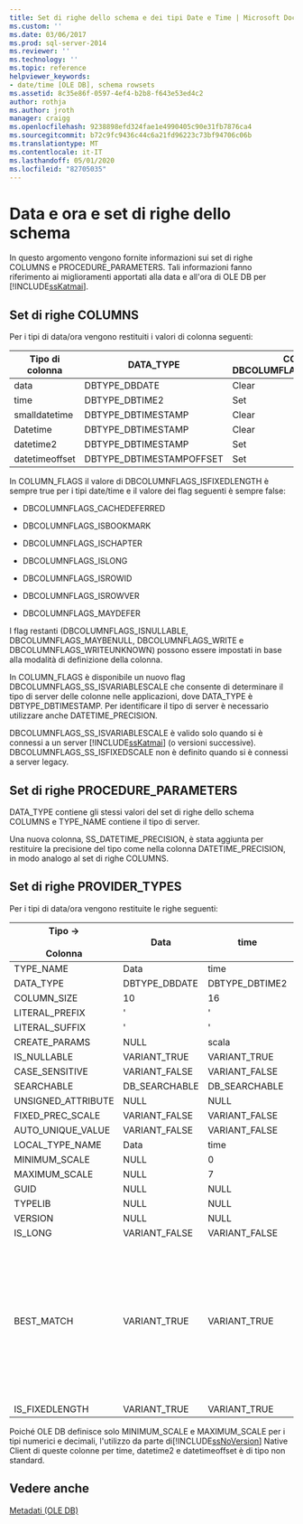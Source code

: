```yaml
---
title: Set di righe dello schema e dei tipi Date e Time | Microsoft Docs
ms.custom: ''
ms.date: 03/06/2017
ms.prod: sql-server-2014
ms.reviewer: ''
ms.technology: ''
ms.topic: reference
helpviewer_keywords:
- date/time [OLE DB], schema rowsets
ms.assetid: 8c35e86f-0597-4ef4-b2b8-f643e53ed4c2
author: rothja
ms.author: jroth
manager: craigg
ms.openlocfilehash: 9238898efd324fae1e4990405c90e31fb7876ca4
ms.sourcegitcommit: b72c9fc9436c44c6a21fd96223c73bf94706c06b
ms.translationtype: MT
ms.contentlocale: it-IT
ms.lasthandoff: 05/01/2020
ms.locfileid: "82705035"
---
```

# <a name="date-and-time-and-schema-rowsets"></a>Data e ora e set di righe dello schema
  In questo argomento vengono fornite informazioni sui set di righe COLUMNS e PROCEDURE_PARAMETERS. Tali informazioni fanno riferimento ai miglioramenti apportati alla data e all'ora di OLE DB per [!INCLUDE[ssKatmai](../../includes/sskatmai-md.md)].  
  
## <a name="columns-rowset"></a>Set di righe COLUMNS  
 Per i tipi di data/ora vengono restituiti i valori di colonna seguenti:  
  
|Tipo di colonna|DATA_TYPE|COLUMN_FLAGS, DBCOLUMFLAGS_SS_ISVARIABLESCALE|DATETIME_PRECISION|  
|-----------------|----------------|------------------------------------------------------|-------------------------|  
|data|DBTYPE_DBDATE|Clear|0|  
|time|DBTYPE_DBTIME2|Set|0..7|  
|smalldatetime|DBTYPE_DBTIMESTAMP|Clear|0|  
|Datetime|DBTYPE_DBTIMESTAMP|Clear|3|  
|datetime2|DBTYPE_DBTIMESTAMP|Set|0..7|  
|datetimeoffset|DBTYPE_DBTIMESTAMPOFFSET|Set|0..7|  
  
 In COLUMN_FLAGS il valore di DBCOLUMNFLAGS_ISFIXEDLENGTH è sempre true per i tipi date/time e il valore dei flag seguenti è sempre false:  
  
-   DBCOLUMNFLAGS_CACHEDEFERRED  
  
-   DBCOLUMNFLAGS_ISBOOKMARK  
  
-   DBCOLUMNFLAGS_ISCHAPTER  
  
-   DBCOLUMNFLAGS_ISLONG  
  
-   DBCOLUMNFLAGS_ISROWID  
  
-   DBCOLUMNFLAGS_ISROWVER  
  
-   DBCOLUMNFLAGS_MAYDEFER  
  
 I flag restanti (DBCOLUMNFLAGS_ISNULLABLE, DBCOLUMNFLAGS_MAYBENULL, DBCOLUMNFLAGS_WRITE e DBCOLUMNFLAGS_WRITEUNKNOWN) possono essere impostati in base alla modalità di definizione della colonna.  
  
 In COLUMN_FLAGS è disponibile un nuovo flag DBCOLUMNFLAGS_SS_ISVARIABLESCALE che consente di determinare il tipo di server delle colonne nelle applicazioni, dove DATA_TYPE è DBTYPE_DBTIMESTAMP. Per identificare il tipo di server è necessario utilizzare anche DATETIME_PRECISION.  
  
 DBCOLUMNFLAGS_SS_ISVARIABLESCALE è valido solo quando si è connessi a un server [!INCLUDE[ssKatmai](../../includes/sskatmai-md.md)] (o versioni successive). DBCOLUMNFLAGS_SS_ISFIXEDSCALE non è definito quando si è connessi a server legacy.  
  
## <a name="procedure_parameters-rowset"></a>Set di righe PROCEDURE_PARAMETERS  
 DATA_TYPE contiene gli stessi valori del set di righe dello schema COLUMNS e TYPE_NAME contiene il tipo di server.  
  
 Una nuova colonna, SS_DATETIME_PRECISION, è stata aggiunta per restituire la precisione del tipo come nella colonna DATETIME_PRECISION, in modo analogo al set di righe COLUMNS.  
  
## <a name="provider_types-rowset"></a>Set di righe PROVIDER_TYPES  
 Per i tipi di data/ora vengono restituite le righe seguenti:  
  
|Tipo -><br /><br /> Colonna|Data|time|smalldatetime|Datetime|datetime2|datetimeoffset|  
|--------------------------|----------|----------|-------------------|--------------|---------------|--------------------|  
|TYPE_NAME|Data|time|smalldatetime|Datetime|datetime2|datetimeoffset|  
|DATA_TYPE|DBTYPE_DBDATE|DBTYPE_DBTIME2|DBTYPE_DBTIMESTAMP|DBTYPE_DBTIMESTAMP|DBTYPE_DBTIMESTAMP|DBTYPE_DBTIMESTAMPOFFSET|  
|COLUMN_SIZE|10|16|16|23|27|34|  
|LITERAL_PREFIX|'|'|'|'|'|'|  
|LITERAL_SUFFIX|'|'|'|'|'|'|  
|CREATE_PARAMS|NULL|scala|NULL|NULL|scala|scala|  
|IS_NULLABLE|VARIANT_TRUE|VARIANT_TRUE|VARIANT_TRUE|VARIANT_TRUE|VARIANT_TRUE|VARIANT_TRUE|  
|CASE_SENSITIVE|VARIANT_FALSE|VARIANT_FALSE|VARIANT_FALSE|VARIANT_FALSE|VARIANT_FALSE|VARIANT_FALSE|  
|SEARCHABLE|DB_SEARCHABLE|DB_SEARCHABLE|DB_SEARCHABLE|DB_SEARCHABLE|DB_SEARCHABLE|DB_SEARCHABLE|  
|UNSIGNED_ATTRIBUTE|NULL|NULL|NULL|NULL|NULL|NULL|  
|FIXED_PREC_SCALE|VARIANT_FALSE|VARIANT_FALSE|VARIANT_FALSE|VARIANT_FALSE|VARIANT_FALSE|VARIANT_FALSE|  
|AUTO_UNIQUE_VALUE|VARIANT_FALSE|VARIANT_FALSE|VARIANT_FALSE|VARIANT_FALSE|VARIANT_FALSE|VARIANT_FALSE|  
|LOCAL_TYPE_NAME|Data|time|smalldatetime|Datetime|datetime2|datetimeoffset|  
|MINIMUM_SCALE|NULL|0|NULL|NULL|0|0|  
|MAXIMUM_SCALE|NULL|7|NULL|NULL|7|7|  
|GUID|NULL|NULL|NULL|NULL|NULL|NULL|  
|TYPELIB|NULL|NULL|NULL|NULL|NULL|NULL|  
|VERSION|NULL|NULL|NULL|NULL|NULL|NULL|  
|IS_LONG|VARIANT_FALSE|VARIANT_FALSE|VARIANT_FALSE|VARIANT_FALSE|VARIANT_FALSE|VARIANT_FALSE|  
|BEST_MATCH|VARIANT_TRUE|VARIANT_TRUE|VARIANT_TRUE|VARIANT_TRUE a meno che non si verifichi una delle condizioni seguenti:<br /><br /> -Il client è connesso a un server di livello inferiore.<br />-La proprietà di connessione per la compatibilità del tipo di dati specifica un livello di compatibilità pari a 80.|VARIANT_TRUE a meno che non si verifichi una delle condizioni seguenti:<br /><br /> -Il client è connesso a un server di livello inferiore.<br />-La proprietà di connessione per la compatibilità del tipo di dati specifica un livello di compatibilità pari a 80.|VARIANT_TRUE|  
|IS_FIXEDLENGTH|VARIANT_TRUE|VARIANT_TRUE|VARIANT_TRUE|VARIANT_TRUE|VARIANT_TRUE|VARIANT_TRUE|  
  
 Poiché OLE DB definisce solo MINIMUM_SCALE e MAXIMUM_SCALE per i tipi numerici e decimali, l'utilizzo da parte di[!INCLUDE[ssNoVersion](../../includes/ssnoversion-md.md)] Native Client di queste colonne per time, datetime2 e datetimeoffset è di tipo non standard.  
  
## <a name="see-also"></a>Vedere anche  
 [Metadati &#40;OLE DB&#41;](../../database-engine/dev-guide/metadata-ole-db.md)  
  
  
